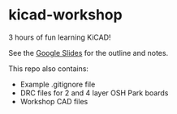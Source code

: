 # kicad-workshop

3 hours of fun learning KiCAD!

See the [Google Slides](https://docs.google.com/presentation/d/1Ni9xsxwqskmSpj9lokWob5SFJIn1lQJTDu6sBNAD1Mc/edit?usp=sharing) for the outline and notes.

This repo also contains:

- Example .gitignore file
- DRC files for 2 and 4 layer OSH Park boards
- Workshop CAD files


